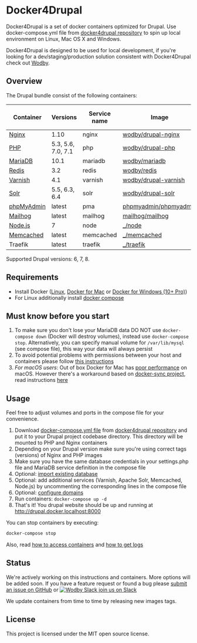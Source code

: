 # Docker4Drupal

Docker4Drupal is a set of docker containers optimized for Drupal. Use docker-compose.yml file from [docker4drupal repository](https://github.com/wodby/docker4drupal) to spin up local environment on Linux, Mac OS X and Windows. 

Docker4Drupal is designed to be used for local development, if you're looking for a dev/staging/production solution consistent with Docker4Drupal check out [Wodby](https://wodby.com). 

## Overview

The Drupal bundle consist of the following containers:

| Container | Versions | Service name | Image | Enabled by default |
| --------- | -------- | ------------ | ----- | ------------------ |
| [Nginx](containers/nginx.md)         | 1.10               | nginx     | [wodby/drupal-nginx](https://github.com/wodby/drupal-nginx/)            | ✓ |
| [PHP](containers/php.md)             | 5.3, 5.6, 7.0, 7.1 | php       | [wodby/drupal-php](https://github.com/wodby/drupal-php/)                | ✓ |
| [MariaDB](containers/mariadb.md)     | 10.1               | mariadb   | [wodby/mariadb](https://github.com/wodby/mariadb/)                      | ✓ |
| [Redis](containers/redis.md)         | 3.2                | redis     | [wodby/redis](https://hub.docker.com/wodby/redis)                       | ✓ |
| [Varnish](containers/varnish.md)     | 4.1                | varnish   | [wodby/drupal-varnish](https://github.com/wodby/drupal-varnish)         |   |
| [Solr](containers/varnish.md)        | 5.5, 6.3, 6.4      | solr      | [wodby/drupal-solr](https://github.com/wodby/drupal-solr)               |   |
| [phpMyAdmin](containers/pma.md)      | latest             | pma       | [phpmyadmin/phpmyadmin](https://hub.docker.com/r/phpmyadmin/phpmyadmin) | ✓ |
| [Mailhog](containers/mailhog.md)     | latest             | mailhog   | [mailhog/mailhog](https://hub.docker.com/r/mailhog/mailhog)             | ✓ |
| [Node.js](containers/node.md)        | 7                  | node      | [_/node](https://hub.docker.com/_/node)                                 |   |
| [Memcached](containers/memcached.md) | latest             | memcached | [_/memcached](https://hub.docker.com/_/memcached/)                      |   |
| Traefik                              | latest             | traefik   | [_/traefik](https://hub.docker.com/_/traefik/)                          |   |

Supported Drupal versions: 6, 7, 8.

## Requirements

* Install Docker ([Linux](https://docs.docker.com/engine/installation), [Docker for Mac](https://docs.docker.com/engine/installation/mac) or [Docker for Windows (10+ Pro)](https://docs.docker.com/engine/installation/windows))
* For Linux additionally install [docker compose](https://docs.docker.com/compose/install)

## Must know before you start

1. To make sure you don't lose your MariaDB data DO NOT use `docker-compose down` (Docker will destroy volumes), instead use `docker-compose stop`. Alternatively, you can specify manual volume for `/var/lib/mysql` (see compose file), this way your data will always persist 
2. To avoid potential problems with permissions between your host and containers please follow [this instructions](permissions.md)
3. _For macOS users_: Out of box Docker for Mac has [poor performance](https://github.com/Wodby/docker4drupal/issues/4) on macOS. However there's a workaround based on [docker-sync project](https://github.com/EugenMayer/docker-sync/), read instructions [here](macos.md)

## Usage 

Feel free to adjust volumes and ports in the compose file for your convenience.

1. Download [docker-compose.yml file](https://github.com/wodby/docker4drupal/blob/master/docker-compose.yml) from [docker4drupal repository](https://github.com/wodby/docker4drupal) and put it to your Drupal project codebase directory. This directory will be mounted to PHP and Nginx containers 
2. Depending on your Drupal version make sure you're using correct tags (versions) of Nginx and PHP images
3. Make sure you have the same database credentials in your settings.php file and MariaDB service definition in the compose file 
4. Optional: [import existing database](containers/mariadb.md#import-existing-database)
6. Optional: add additional services (Varnish, Apache Solr, Memcached, Node.js) by uncommenting the corresponding lines in the compose file
7. Optional: [configure domains](domains.md)
8. Run containers: `docker-compose up -d`
9. That's it! You drupal website should be up and running at http://drupal.docker.localhost:8000

You can stop containers by executing:
```bash
docker-compose stop
```

Also, read [how to access containers](access.md) and [how to get logs](logs.md)

## Status

We're actively working on this instructions and containers. More options will be added soon. If you have a feature request or found a bug please [submit an issue on GitHub](https://github.com/wodby/docker4drupal/issues/new) or [![Wodby Slack](https://www.google.com/s2/favicons?domain=www.slack.com) join us on Slack](https://slack.wodby.com/)

We update containers from time to time by releasing new images tags.

## License

This project is licensed under the MIT open source license.
